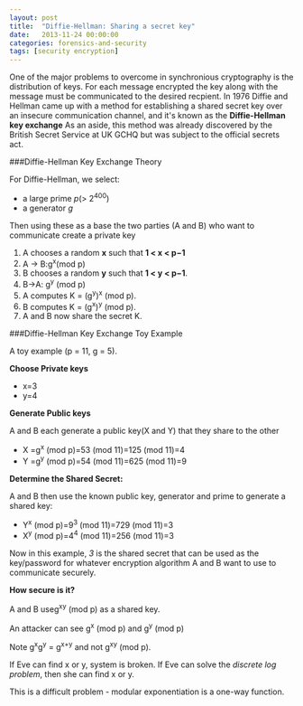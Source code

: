 ```yaml
---
layout: post
title:  "Diffie-Hellman: Sharing a secret key"
date:   2013-11-24 00:00:00
categories: forensics-and-security
tags: [security encryption]
---
```

One of the major problems to overcome in synchronious cryptography is the distribution of keys. For each message encrypted the key along with the message must be communicated to the desired recpient. In  1976 Diffie and Hellman came up with a method for establishing a shared secret key over an insecure communication channel, and it's known as the **Diffie-Hellman key exchange**
 <linebreak>
As an aside, this method was already discovered by the British Secret Service at UK GCHQ but was subject to the official secrets act. 

###Diffie-Hellman Key Exchange Theory

For Diffie-Hellman, we select:

- a large prime *p*(> 2<sup>400</sup>) 
- a generator *g* 

Then using these as a base the two parties (A and B) who want to communicate create a private key

1. A chooses a random **x** such that **1 < x < p−1**
2. A → B:g<sup>x</sup>(mod p)
3. B chooses a random **y** such that **1 < y < p−1**.
4. B→A: g<sup>y</sup> (mod p)
5. A computes K = (g<sup>y</sup>)<sup>x</sup> (mod p).
6. B computes K = (g<sup>x</sup>)<sup>y</sup> (mod p).
7. A and B now share the secret K.

###Diffie-Hellman Key Exchange Toy Example

A toy example (p = 11, g = 5). 

**Choose Private keys**

- x=3
- y=4 

**Generate Public keys**

A and B each generate a public key(X and Y) that they share to the other

- X =g<sup>x</sup> (mod p)=53 (mod 11)=125 (mod 11)=4
- Y =g<sup>y</sup> (mod p)=54 (mod 11)=625 (mod 11)=9 

**Determine the Shared Secret:**

A and B then use the known public key, generator and prime to generate a shared key:

- Y<sup>x</sup> (mod p)=9<sup>3</sup> (mod 11)=729 (mod 11)=3 
- X<sup>y</sup> (mod p)=4<sup>4</sup> (mod 11)=256 (mod 11)=3

Now in this example, *3* is the shared secret that can be used as the key/password for whatever encryption algorithm A and B want to use to communicate securely.

**How secure is it?**

A and B useg<sup>xy</sup> (mod p) as a shared key. 

An attacker can see g<sup>x</sup> (mod p) and g<sup>y</sup> (mod p)

Note g<sup>x</sup>g<sup>y</sup> = g<sup>x+y</sup> and not g<sup>xy</sup> (mod p).

If Eve can find x or y, system is broken.
If Eve can solve the *discrete log problem*, then she can find x or y.

This is a difficult problem - modular exponentiation is a one-way function.